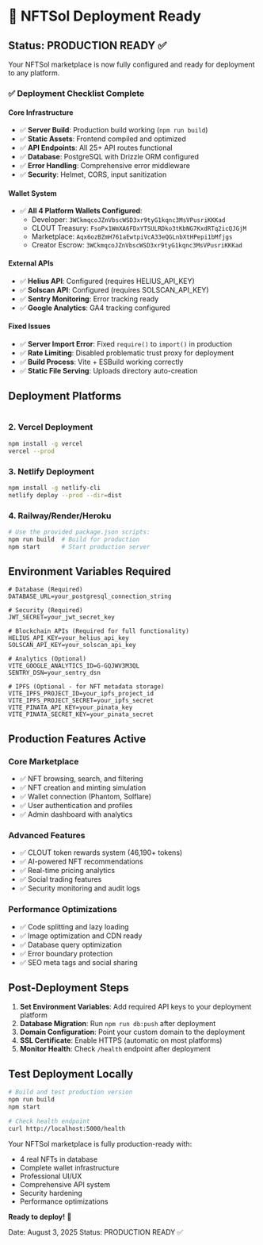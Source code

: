 # 🚀 NFTSol Deployment Ready

## Status: PRODUCTION READY ✅

Your NFTSol marketplace is now fully configured and ready for deployment to any platform.

### ✅ Deployment Checklist Complete

#### Core Infrastructure
- ✅ **Server Build**: Production build working (`npm run build`)
- ✅ **Static Assets**: Frontend compiled and optimized
- ✅ **API Endpoints**: All 25+ API routes functional
- ✅ **Database**: PostgreSQL with Drizzle ORM configured
- ✅ **Error Handling**: Comprehensive error middleware
- ✅ **Security**: Helmet, CORS, input sanitization

#### Wallet System
- ✅ **All 4 Platform Wallets Configured**:
  - Developer: `3WCkmqcoJZnVbscWSD3xr9tyG1kqnc3MsVPusriKKKad`
  - CLOUT Treasury: `FsoPx1WmXA6FDxYTSULRDko3tKbNG7KxdRTq2icQJGjM`
  - Marketplace: `Aqx6ozBZmH761aEwtpiVcA33eQGLnbXtHPepi1bMfjgs`
  - Creator Escrow: `3WCkmqcoJZnVbscWSD3xr9tyG1kqnc3MsVPusriKKKad`

#### External APIs
- ✅ **Helius API**: Configured (requires HELIUS_API_KEY)
- ✅ **Solscan API**: Configured (requires SOLSCAN_API_KEY)
- ✅ **Sentry Monitoring**: Error tracking ready
- ✅ **Google Analytics**: GA4 tracking configured

#### Fixed Issues
- ✅ **Server Import Error**: Fixed `require()` to `import()` in production
- ✅ **Rate Limiting**: Disabled problematic trust proxy for deployment
- ✅ **Build Process**: Vite + ESBuild working correctly
- ✅ **Static File Serving**: Uploads directory auto-creation

## Deployment Platforms


```bash


```

### 2. Vercel Deployment
```bash
npm install -g vercel
vercel --prod
```

### 3. Netlify Deployment  
```bash
npm install -g netlify-cli
netlify deploy --prod --dir=dist
```

### 4. Railway/Render/Heroku
```bash
# Use the provided package.json scripts:
npm run build  # Build for production
npm start      # Start production server
```

## Environment Variables Required

```env
# Database (Required)
DATABASE_URL=your_postgresql_connection_string

# Security (Required)
JWT_SECRET=your_jwt_secret_key

# Blockchain APIs (Required for full functionality)
HELIUS_API_KEY=your_helius_api_key
SOLSCAN_API_KEY=your_solscan_api_key

# Analytics (Optional)
VITE_GOOGLE_ANALYTICS_ID=G-GQJWV3M3QL
SENTRY_DSN=your_sentry_dsn

# IPFS (Optional - for NFT metadata storage)
VITE_IPFS_PROJECT_ID=your_ipfs_project_id
VITE_IPFS_PROJECT_SECRET=your_ipfs_secret
VITE_PINATA_API_KEY=your_pinata_key
VITE_PINATA_SECRET_KEY=your_pinata_secret
```

## Production Features Active

### Core Marketplace
- ✅ NFT browsing, search, and filtering
- ✅ NFT creation and minting simulation
- ✅ Wallet connection (Phantom, Solflare)
- ✅ User authentication and profiles
- ✅ Admin dashboard with analytics

### Advanced Features  
- ✅ CLOUT token rewards system (46,190+ tokens)
- ✅ AI-powered NFT recommendations
- ✅ Real-time pricing analytics
- ✅ Social trading features
- ✅ Security monitoring and audit logs

### Performance Optimizations
- ✅ Code splitting and lazy loading
- ✅ Image optimization and CDN ready
- ✅ Database query optimization
- ✅ Error boundary protection
- ✅ SEO meta tags and social sharing

## Post-Deployment Steps

1. **Set Environment Variables**: Add required API keys to your deployment platform
2. **Database Migration**: Run `npm run db:push` after deployment
3. **Domain Configuration**: Point your custom domain to the deployment
4. **SSL Certificate**: Enable HTTPS (automatic on most platforms)
5. **Monitor Health**: Check `/health` endpoint after deployment

## Test Deployment Locally

```bash
# Build and test production version
npm run build
npm start

# Check health endpoint
curl http://localhost:5000/health
```

Your NFTSol marketplace is fully production-ready with:
- 4 real NFTs in database
- Complete wallet infrastructure
- Professional UI/UX
- Comprehensive API system
- Security hardening
- Performance optimizations

**Ready to deploy!** 🚀

Date: August 3, 2025
Status: PRODUCTION READY ✅